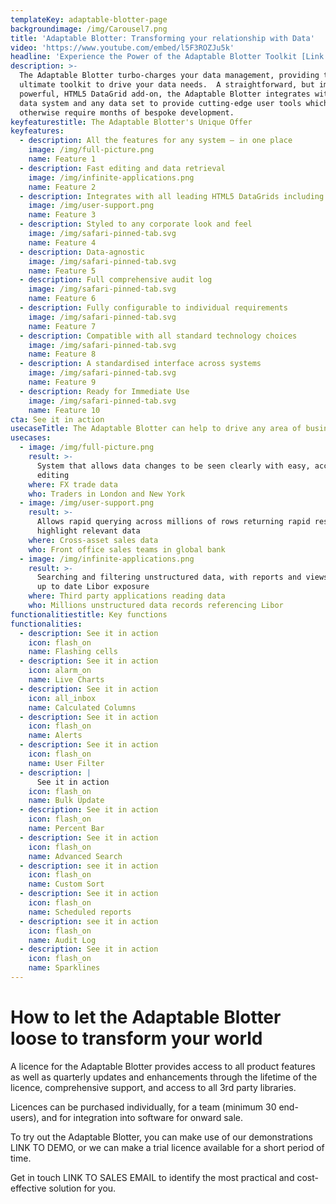 ```yaml
---
templateKey: adaptable-blotter-page
backgroundimage: /img/Carousel7.png
title: 'Adaptable Blotter: Transforming your relationship with Data'
video: 'https://www.youtube.com/embed/l5F3ROZJu5k'
headline: 'Experience the Power of the Adaptable Blotter Toolkit [Link to demo site]'
description: >-
  The Adaptable Blotter turbo-charges your data management, providing the
  ultimate toolkit to drive your data needs.  A straightforward, but immensely
  powerful, HTML5 DataGrid add-on, the Adaptable Blotter integrates with any
  data system and any data set to provide cutting-edge user tools which
  otherwise require months of bespoke development.
keyfeaturestitle: The Adaptable Blotter's Unique Offer
keyfeatures:
  - description: All the features for any system – in one place
    image: /img/full-picture.png
    name: Feature 1
  - description: Fast editing and data retrieval
    image: /img/infinite-applications.png
    name: Feature 2
  - description: Integrates with all leading HTML5 DataGrids including ag-Grid
    image: /img/user-support.png
    name: Feature 3
  - description: Styled to any corporate look and feel
    image: /img/safari-pinned-tab.svg
    name: Feature 4
  - description: Data-agnostic
    image: /img/safari-pinned-tab.svg
    name: Feature 5
  - description: Full comprehensive audit log
    image: /img/safari-pinned-tab.svg
    name: Feature 6
  - description: Fully configurable to individual requirements
    image: /img/safari-pinned-tab.svg
    name: Feature 7
  - description: Compatible with all standard technology choices
    image: /img/safari-pinned-tab.svg
    name: Feature 8
  - description: A standardised interface across systems
    image: /img/safari-pinned-tab.svg
    name: Feature 9
  - description: Ready for Immediate Use
    image: /img/safari-pinned-tab.svg
    name: Feature 10
cta: See it in action
usecaseTitle: The Adaptable Blotter can help to drive any area of business
usecases:
  - image: /img/full-picture.png
    result: >-
      System that allows data changes to be seen clearly with easy, accurate
      editing
    where: FX trade data
    who: Traders in London and New York
  - image: /img/user-support.png
    result: >-
      Allows rapid querying across millions of rows returning rapid results to
      highlight relevant data
    where: Cross-asset sales data
    who: Front office sales teams in global bank
  - image: /img/infinite-applications.png
    result: >-
      Searching and filtering unstructured data, with reports and views to show
      up to date Libor exposure
    where: Third party applications reading data
    who: Millions unstructured data records referencing Libor
functionalitiestitle: Key functions
functionalities:
  - description: See it in action
    icon: flash_on
    name: Flashing cells
  - description: See it in action
    icon: alarm_on
    name: Live Charts
  - description: See it in action
    icon: all_inbox
    name: Calculated Columns
  - description: See it in action
    icon: flash_on
    name: Alerts
  - description: See it in action
    icon: flash_on
    name: User Filter
  - description: |
      See it in action
    icon: flash_on
    name: Bulk Update
  - description: See it in action
    icon: flash_on
    name: Percent Bar
  - description: See it in action
    icon: flash_on
    name: Advanced Search
  - description: see it in action
    icon: flash_on
    name: Custom Sort
  - description: See it in action
    icon: flash_on
    name: Scheduled reports
  - description: see it in action
    icon: flash_on
    name: Audit Log
  - description: See it in action
    icon: flash_on
    name: Sparklines
---
```


# How to let the Adaptable Blotter loose to transform your world

A licence for the Adaptable Blotter provides access to all product features as well as quarterly updates and enhancements through the lifetime of the licence, comprehensive support, and access to all 3rd party libraries.

Licences can be purchased individually, for a team (minimum 30 end-users), and for integration into software for onward sale.

To try out the Adaptable Blotter, you can make use of our demonstrations LINK TO DEMO, or we can make a trial licence available for a short period of time.

Get in touch LINK TO SALES EMAIL to identify the most practical and cost-effective solution for you.

###
